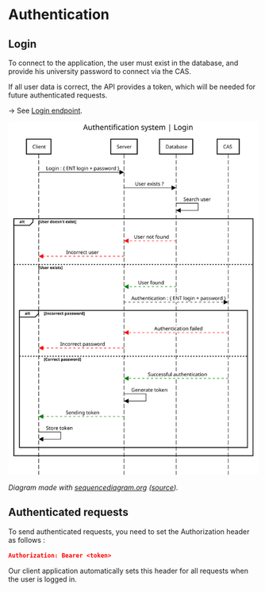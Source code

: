 # Authentication

## Login

To connect to the application, the user must exist in the database, and provide his university password to connect via the CAS.

If all user data is correct, the API provides a token, which will be needed for future authenticated requests.

-> See [Login endpoint](#post-login).

![Login system diagram](./assets/AuthLoginDiagram.svg)

_Diagram made with [sequencediagram.org](https://sequencediagram.org/) ([source](./assets/AuthLoginDiagramSource.txt))._

## Authenticated requests

To send authenticated requests, you need to set the Authorization header as follows :

```json
Authorization: Bearer <token>
```

Our client application automatically sets this header for all requests when the user is logged in.
